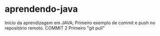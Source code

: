 # aprendendo-java
Início da aprendizagem em JAVA;
Primeiro exemplo de commit e push no repositório remoto.  COMMIT 2
Primeiro "git pull"

